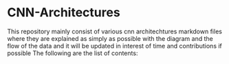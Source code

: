 # CNN-Architectures
This repository mainly consist of various cnn architechtures markdown files where they are explained as simply as possible with the diagram and the flow of the data and it will be updated in interest of time and contributions if possible 
The following are the list of contents:

